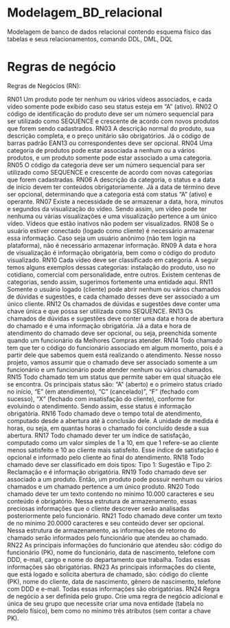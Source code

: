 # Modelagem_BD_relacional
Modelagem de banco de dados relacional contendo esquema físico das tabelas e seus relacionamentos, comando DDL, DML, DQL

# Regras de negócio 

Regras de Negócios (RN):

RN01
Um produto pode ter nenhum ou vários vídeos associados, e cada vídeo somente pode exibido caso seu status esteja em “A” (ativo).
RN02
O código de identificação do produto deve ser um número sequencial para ser utilizado como SEQUENCE e crescente de acordo com novos produtos que forem sendo cadastrados.
RN03
A descrição normal do produto, sua descrição completa, e o preço unitário são obrigatórios. Já o código de barras padrão EAN13 ou correspondentes deve ser opcional.
RN04
Uma categoria de produtos pode estar associada a nenhum ou a vários produtos, e um produto somente pode estar associado a uma categoria.
RN05
O código da categoria deve ser um número sequencial para ser utilizado como SEQUENCE e crescente de acordo com novas categorias que forem cadastradas.
RN06
A descrição da categoria, o status e a data de início devem ter conteúdos obrigatoriamente. Já a data de término deve ser opcional, determinando que a categoria está com status “A” (ativo) e operante.
RN07
Existe a necessidade de se armazenar a data, hora, minutos e segundos da visualização do vídeo. Sendo assim, um vídeo pode ter nenhuma ou várias visualizações e uma visualização pertence a um único vídeo. Vídeos que estão inativos  não podem ser  visualizados.
RN08
Se o usuário estiver conectado (logado como cliente) é necessário armazenar essa informação. Caso seja um usuário anônimo (não tem login na plataforma), não é necessário armazenar informação.
RN09
A data e hora de visualização é informação obrigatória, bem como o código do produto visualizado.
RN10
Cada vídeo deve ser classificado em categoria. A seguir temos alguns exemplos dessas categorias: instalação do produto, uso no cotidiano, comercial com personalidade, entre outros. Existem centenas de categorias, sendo assim, sugerimos fortemente uma entidade aqui.
RN11
Somente o usuário logado (cliente) pode abrir nenhum ou vários chamados de dúvidas e sugestões, e cada chamado desses deve ser associado a um único cliente.
RN12
Os chamados de dúvidas e sugestões deve conter uma chave única e que possa ser utilizada como SEQUENCE.
RN13
Os chamados de dúvidas e sugestões deve conter uma data e hora de abertura do chamado e é uma informação obrigatória. Já a data e hora de atendimento do chamado deve ser opcional, ou seja, preenchida somente quando um funcionário da Melhores Compras atender.
RN14
Todo chamado tem que ter o código do funcionário associado em algum momento, pois é a partir dele que sabemos quem está realizando o atendimento. Nesse nosso projeto, vamos assumir que o chamado deve ser associado somente a um funcionário e um funcionário pode atender nenhum ou vários chamados.
RN15
Todo chamado tem um status que permite saber em qual situação ele se encontra. Os principais status são: “A” (aberto) e o primeiro status criado no início, “E” (em atendimento), “C” (cancelado)”, “F” (fechado com sucesso), “X” (fechado com insatisfação do cliente), conforme for evoluindo o atendimento. Sendo assim, esse status é informação obrigatória.
RN16
Todo chamado deve o tempo total de atendimento, computado desde a abertura até à conclusão dele. A unidade de medida é horas, ou seja, em quantas horas o chamado foi concluído desde a sua abertura.
RN17
Todo chamado dever ter um índice de satisfação, computado como um valor simples de 1 a 10, em que 1 refere-se ao cliente menos satisfeito e 10 ao cliente mais satisfeito. Esse índice de satisfação é opcional e informado pelo cliente ao final do atendimento.
RN18
Todo chamado deve ser classificado em  dois tipos:
Tipo 1: Sugestão e  Tipo 2: Reclamação e é informação obrigatória.
RN19
Todo chamado deve ser associado a um produto. Então, um produto pode possuir nenhum ou vários chamados e um chamado pertence a um único produto.
RN20
Todo chamado deve ter um texto contendo no mínimo 10.000 caracteres e seu conteúdo é obrigatório. Nessa estrutura de armazenamento, essas preciosas informações que o cliente descrever serão analisadas posteriormente pelo funcionário.
RN21
Todo chamado deve conter um texto de no mínimo 20.0000 caracteres e seu conteúdo dever ser opcional. Nessa estrutura de armazenamento, as informações de retorno do chamado serão informados pelo funcionário que atendeu ao chamado.
RN22
As principais informações do funcionário que atendeu são: código do funcionário (PK), nome do funcionário, data de nascimento, telefone com DDD, e-mail, cargo e nome do departamento que trabalha. Todas essas informações são obrigatórias.
RN23
As principais informações do cliente, que está logado e solicita abertura de chamado, são: código do cliente (PK), nome do cliente, data de nascimento, gênero de nascimento, telefone com DDD e e-mail. Todas essas informações são obrigatórias.
RN24
Regra de negócio a ser definida pelo grupo. Crie uma regra de negócio adicional e única de seu grupo que necessite criar uma nova entidade (tabela no modelo físico), bem como no mínimo três atributos (sem contar a chave PK).
